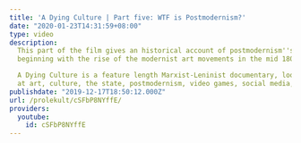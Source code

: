 ```yaml
---
title: 'A Dying Culture | Part five: WTF is Postmodernism?'
date: "2020-01-23T14:31:59+08:00"
type: video
description:
  This part of the film gives an historical account of postmodernism''s emergence,
  beginning with the rise of the modernist art movements in the mid 1800s and concluding with the postmodern rejection of history in the 1990s. It traces postmodernism's ideological development through multiple trends, including philosophy, economics, politics and state intervention.

  A Dying Culture is a feature length Marxist-Leninist documentary, looking
  at art, culture, the state, postmodernism, video games, social media, war and crisis.
publishdate: "2019-12-17T18:50:12.000Z"
url: /prolekult/cSFbP8NYffE/
providers:
  youtube:
    id: cSFbP8NYffE
---
```

